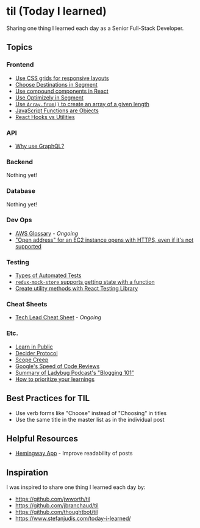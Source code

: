 # til (Today I learned)

Sharing one thing I learned each day as a Senior Full-Stack Developer.

## Topics

### Frontend

- [Use CSS grids for responsive layouts](./frontend/css-grids-for-responsive-layouts.md)
- [Choose Destinations in Segment](./frontend/segment-choose-destinations.md)
- [Use compound components in React](https://github.com/mattscripted/react-compound-components)
- [Use Optimizely in Segment](./frontend/optimizely-in-segment.md)
- [Use `Array.from()` to create an array of a given length](./frontend/array-from-length.md)
- [JavaScript Functions are Objects](./frontend/js-functions-are-objects.md)
- [React Hooks vs Utilities](./frontend/react-hooks-vs-utils.md)

### API

- [Why use GraphQL?](./api/why-use-graphql.md)

### Backend

Nothing yet!

### Database

Nothing yet!

### Dev Ops

- [AWS Glossary](./devops/aws-glossary.md) - _Ongoing_
- ["Open address" for an EC2 instance opens with HTTPS, even if it's not supported](./devops/ec2-instance-open-address-http.md)

### Testing

- [Types of Automated Tests](./testing/types-of-automated-tests.md)
- [`redux-mock-store` supports getting state with a function](./testing/redux-mock-store-get-state-function.md)
- [Create utility methods with React Testing Library](./testing/rtl-render-utils.md)

### Cheat Sheets

- [Tech Lead Cheat Sheet](./cheat-sheets/tech-lead.md) - _Ongoing_

### Etc.

- [Learn in Public](./etc/learn-in-public.md)
- [Decider Protocol](./etc/decider-protocol.md)
- [Scope Creep](./etc/scope-creep.md)
- [Google's Speed of Code Reviews](./etc/googles-speed-of-code-reviews.md)
- [Summary of Ladybug Podcast's "Blogging 101"](./etc/ladybug-podcast-blogging-101-summary.md)
- [How to prioritize your learnings](./etc/prioritize-learnings.md)

## Best Practices for TIL

- Use verb forms like "Choose" instead of "Choosing" in titles
- Use the same title in the master list as in the individual post

## Helpful Resources

- [Hemingway App](https://hemingwayapp.com/) - Improve readability of posts

## Inspiration

I was inspired to share one thing I learned each day by:

- https://github.com/jwworth/til
- https://github.com/jbranchaud/til
- https://github.com/thoughtbot/til
- https://www.stefanjudis.com/today-i-learned/

